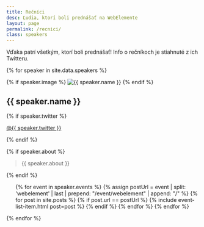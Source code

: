 ```yaml
---
title: Rečníci
desc: Ľudia, ktorí boli prednášať na WebElemente
layout: page
permalink: /recnici/
class: speakers
---
```


Vďaka patrí všetkým, ktorí boli prednášať! Info o rečníkoch je stiahnuté z ich Twitteru.

{% for speaker in site.data.speakers %}
<div class="speaker">

{% if speaker.image %}
    <img src="{{ speaker.image | prepend: site.baseurl }}" alt="{{ speaker.name }}" class="img-circle">
{% endif %}

<h2 id="{{ speaker.id }}">{{ speaker.name }}</h2>

{% if speaker.twitter %}
    <p>
        <a href="https://twitter.com/{{ speaker.twitter }}" title="{{ speaker.name }} - Twitter">@{{ speaker.twitter }}</a>
    </p>
{% endif %}

{% if speaker.about %}
    <blockquote class="text-muted">{{ speaker.about }}</blockquote>
{% endif %}

<ul>
{% for event in speaker.events %}
    {% assign postUrl = event | split: 'webelement' | last | prepend: "/event/webelement" | append: "/" %}
    {% for post in site.posts %}
        {% if post.url == postUrl %}
            {% include event-list-item.html post=post %}
        {% endif %}
    {% endfor %}
{% endfor %}
</ul>

</div>
{% endfor %}